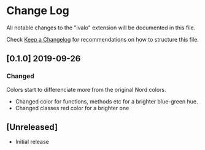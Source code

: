 # Change Log

All notable changes to the "ivalo" extension will be documented in this file.

Check [Keep a Changelog](http://keepachangelog.com/) for recommendations on how to structure this file.

## [0.1.0] 2019-09-26

### Changed

Colors start to differenciate more from the original Nord colors.

- Changed color for functions, methods etc for a brighter blue-green hue.
- Changed classes red color for a brighter one

## [Unreleased]

- Initial release
